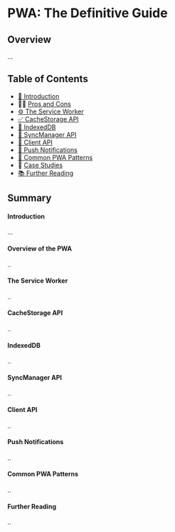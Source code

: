 # PWA: The Definitive Guide

## Overview

...

## Table of Contents

* [👋 Introduction](https://www.pwa.support/)
* 🤷‍♀️ [Pros and Cons](https://www.pwa.support/overview-of-the-pwa)
* [⚙️ The Service Worker](https://www.pwa.support/the-service-worker)
* [✅ CacheStorage API](https://www.pwa.support/cachestorage-api)
* [💾 IndexedDB](https://www.pwa.support/indexeddb)
* [🔄 SyncManager API](https://www.pwa.support/syncmanager-api)
* [📡 Client API](https://www.pwa.support/client-api)
* [🔔 Push Notifications](https://www.pwa.support/push-notifications)
* [🎯 Common PWA Patterns](https://www.pwa.support/common-patterns)
* 🔎 [Case Studies](https://www.pwa.support/case-studies)
* [📚 Further Reading](https://www.pwa.support/further-reading)

## Summary

####  Introduction

...

#### Overview of the PWA

..

#### The Service Worker

..

#### CacheStorage API

..

#### IndexedDB

..

#### SyncManager API

..

#### Client API

..

#### Push Notifications

..

#### Common PWA Patterns

..

#### Further Reading

..

